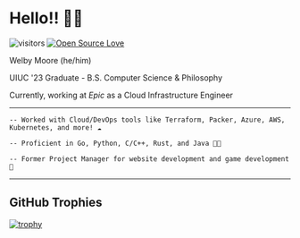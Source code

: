 # Hello!! 👋😄

![visitors](https://visitor-badge.laobi.icu/badge?page_id=welbym.welbym)
[![Open Source Love](https://badges.frapsoft.com/os/v1/open-source.svg?v=102)](https://github.com/ellerbrock/open-source-badge/)


Welby Moore (he/him)

UIUC '23 Graduate - B.S. Computer Science & Philosophy

Currently, working at _Epic_ as a Cloud Infrastructure Engineer

------------

    -- Worked with Cloud/DevOps tools like Terraform, Packer, Azure, AWS, Kubernetes, and more! ☁

    -- Proficient in Go, Python, C/C++, Rust, and Java 👨‍💻

    -- Former Project Manager for website development and game development 👾
    
------------

## GitHub Trophies
[![trophy](https://github-profile-trophy.vercel.app/?username=welbym&theme=juicyfresh&column=7)](https://github.com/ryo-ma/github-profile-trophy)


<!--
**welbym/welbym** is a ✨ _special_ ✨ repository because its `README.md` (this file) appears on your GitHub profile.

Here are some ideas to get you started:

- 🔭 I’m currently working on ...
- 🌱 I’m currently learning ...
- 👯 I’m looking to collaborate on ...
- 🤔 I’m looking for help with ...
- 💬 Ask me about ...
- 📫 How to reach me: ...
- 😄 Pronouns: ...
- ⚡ Fun fact: ...
-->
